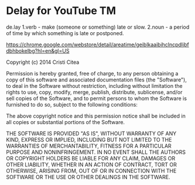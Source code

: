 Delay for YouTube TM
====================

de.lay 1.verb - make (someone or something) late or slow. 2.noun - a period of time by which something is late or postponed.

https://chrome.google.com/webstore/detail/areatime/geiblkaaibihclncpdljbfdbhbokelbg?hl=en&gl=US

Copyright (c) 2014 Cristi Citea

Permission is hereby granted, free of charge, to any person obtaining a copy of this software and associated documentation files (the "Software"), to deal in the Software without restriction, including without limitation the rights to use, copy, modify, merge, publish, distribute, sublicense, and/or sell copies of the Software, and to permit persons to whom the Software is furnished to do so, subject to the following conditions:

The above copyright notice and this permission notice shall be included in all copies or substantial portions of the Software.

THE SOFTWARE IS PROVIDED "AS IS", WITHOUT WARRANTY OF ANY KIND, EXPRESS OR IMPLIED, INCLUDING BUT NOT LIMITED TO THE WARRANTIES OF MERCHANTABILITY, FITNESS FOR A PARTICULAR PURPOSE AND NONINFRINGEMENT. IN NO EVENT SHALL THE AUTHORS OR COPYRIGHT HOLDERS BE LIABLE FOR ANY CLAIM, DAMAGES OR OTHER LIABILITY, WHETHER IN AN ACTION OF CONTRACT, TORT OR OTHERWISE, ARISING FROM, OUT OF OR IN CONNECTION WITH THE SOFTWARE OR THE USE OR OTHER DEALINGS IN THE SOFTWARE.